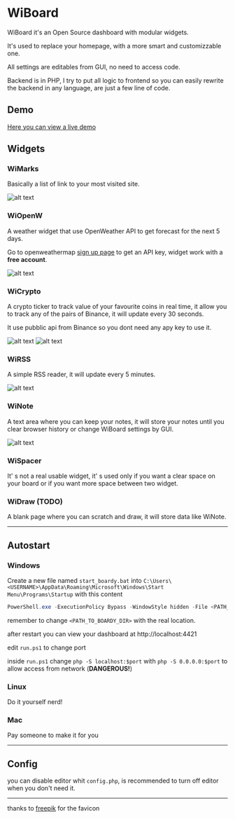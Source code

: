# WiBoard

WiBoard it's an Open Source dashboard with modular widgets.

It's used to replace your homepage, with a more smart and customizzable one.

All settings are editables from GUI, no need to access code.

Backend is in PHP, I try to put all logic to frontend so you can easily rewrite the backend in any language, are just a few line of code.

## Demo

[Here you can view a live demo](http://boardy.altervista.org/)

## Widgets

### WiMarks

Basically a list of link to your most visited site.

![alt text](https://i.imgur.com/MXMyA0W.png)

### WiOpenW

A weather widget that use OpenWeather API to get forecast for the next 5 days.

Go to openweathermap [sign up page](https://home.openweathermap.org/users/sign_up) to get an API key, widget work with a **free account**.

![alt text](https://i.imgur.com/SLmt8MY.png)

### WiCrypto

A crypto ticker to track value of your favourite coins in real time, it allow you to track any of the pairs of Binance, it will update every 30 seconds.

It use pubblic api from Binance so you dont need any apy key to use it.

![alt text](https://i.imgur.com/TN5AMfd.png)
![alt text](https://i.imgur.com/hUOfQIC.png)

### WiRSS

A simple RSS reader, it will update every 5 minutes.

![alt text](https://i.imgur.com/OoczHp8.png)

### WiNote

A text area where you can keep your notes, it will store your notes until you clear browser history or change WiBoard settings by GUI.

![alt text](https://i.imgur.com/bocSirn.png)

### WiSpacer

It' s not a real usable widget, it' s used only if you want a clear space on your board or if you want more space between two widget.

### WiDraw (TODO)

A blank page where you can scratch and draw, it will store data like WiNote.

---

## Autostart

### Windows

Create a new file named `start_boardy.bat` into `C:\Users\<USERNAME>\AppData\Roaming\Microsoft\Windows\Start Menu\Programs\Startup` with this content

```powershell
PowerShell.exe -ExecutionPolicy Bypass -WindowStyle hidden -File <PATH_TO_BOARDY_DIR>\run.ps1
```

remember to change `<PATH_TO_BOARDY_DIR>` with the real location.

after restart you can view your dashboard at http://localhost:4421

edit `run.ps1` to change port

inside `run.ps1` change `php -S localhost:$port` with `php -S 0.0.0.0:$port` to allow access from network (**DANGEROUS!**)

### Linux

Do it yourself nerd!

### Mac

Pay someone to make it for you

---

## Config

you can disable editor whit `config.php`, is recommended to turn off editor when you don't need it.

---

thanks to [freepik](https://www.flaticon.com/authors/freepik) for the favicon
